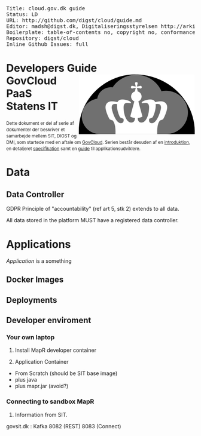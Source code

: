 <pre class='metadata'>
Title: cloud.gov.dk guide
Status: LD
URL: http://github.com/digst/cloud/guide.md
Editor: madsh@digst.dk, Digitaliseringsstyrelsen http://arkitektur.digst.dk
Boilerplate: table-of-contents no, copyright no, conformance no, abstract no, index no, idl-index no
Repository: digst/cloud
Inline Github Issues: full
</pre>
<h1>Developers Guide<img src="cloud.svg" align="right"> <br> GovCloud PaaS <br> Statens IT</h1>

<small>
Dette dokument er del af serie af dokumenter der beskriver et samarbejde mellem SIT, DIGST og DMI, som startede med en aftale om <a href="https://digst.github.io/cloud/start.html">GovCloud</a>. Serien består desuden af en <a href="https://digst.github.io/cloud/intro.html">introduktion</a>, en detaljeret <a href="https://digst.github.io/cloud/spec.html"> specifikation</a> samt en <a href="https://digst.github.io/cloud/guide.html">guide</a> til applikationsudviklere.</small>



# Data


## Data Controller
GDPR Principle of "accountability" (ref art 5, stk 2) extends to all data.

All data stored in the platform MUST have a registered data controller.

# Applications

<dfn>Application</dfn> is a something

## Docker Images


## Deployments


## Developer enviroment

### Your own laptop

1. Install MapR developer container

2. Application Container
  - From Scratch (should be SIT base image)
  - plus java
  - plus mapr.jar (avoid?)


### Connecting to sandbox MapR


1. Information from SIT.

govsit.dk : Kafka 8082 (REST) 8083 (Connect)
